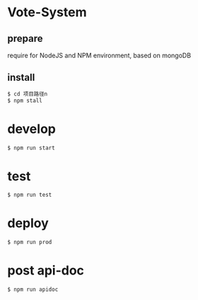 # Vote-System

## prepare
require for NodeJS and NPM environment, based on mongoDB

## install
```bash
$ cd 项目路径n
$ npm stall
```

# develop
```bash
$ npm run start
```

# test
```bash
$ npm run test
```

# deploy
```bash
$ npm run prod
```

# post api-doc
```bash
$ npm run apidoc
```